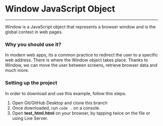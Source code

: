 # Window JavaScript Object
---
Window is a JavaScript object that represents a browser window and is the global context in web pages.

### Why you should use it?
In modern web apps, its a common practice to redirect the user to a specific web address. There is where the Window object takes place. 
Thanks to Window, we can move the user between screens, retrieve browser data and much more.

### Setting up the project
In order to download and use this example, follow this steps.
1. Open Git/GitHub Desktop and clone this branch
2. Once downloaded, run `code .` on a console.
3. Open **test_html.html** on your browser, by tapping twice on the file or using Live Server. 
